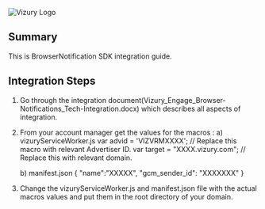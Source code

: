 ![Vizury Logo](https://github.com/vizury/BrowserNotificationKit/blob/master/VizuryLogo.png)
## Summary
 This is BrowserNotification SDK integration guide.

## <a id="integration-steps"></a>Integration Steps

1) Go through the integration document(Vizury_Engage_Browser-Notifications_Tech-Integration.docx) which describes all aspects of integration.

2) From your account manager get the values for the macros :
    a) vizuryServiceWorker.js
           var advid = 'VIZVRMXXXX'; // Replace this macro with relevant Advertiser ID.
           var target = "XXXX.vizury.com"; // Replace this with relevant domain.

    b) manifest.json
           {
 		 "name":"XXXXX",
	         "gcm_sender_id": "XXXXXXX"
	   }

3) Change the vizuryServiceWorker.js and manifest.json file with the actual macros values and put them in the root directory of your domain. 

